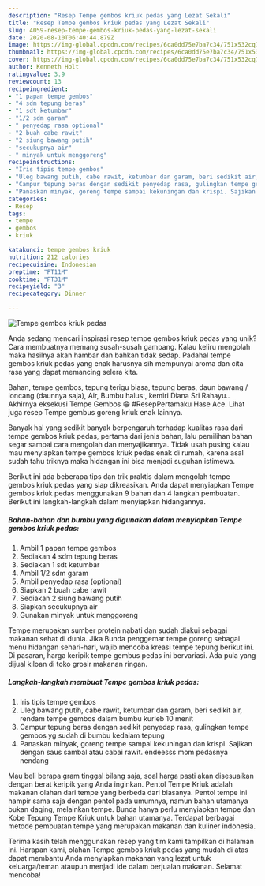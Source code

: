 ```yaml
---
description: "Resep Tempe gembos kriuk pedas yang Lezat Sekali"
title: "Resep Tempe gembos kriuk pedas yang Lezat Sekali"
slug: 4059-resep-tempe-gembos-kriuk-pedas-yang-lezat-sekali
date: 2020-08-10T06:40:44.879Z
image: https://img-global.cpcdn.com/recipes/6ca0dd75e7ba7c34/751x532cq70/tempe-gembos-kriuk-pedas-foto-resep-utama.jpg
thumbnail: https://img-global.cpcdn.com/recipes/6ca0dd75e7ba7c34/751x532cq70/tempe-gembos-kriuk-pedas-foto-resep-utama.jpg
cover: https://img-global.cpcdn.com/recipes/6ca0dd75e7ba7c34/751x532cq70/tempe-gembos-kriuk-pedas-foto-resep-utama.jpg
author: Kenneth Holt
ratingvalue: 3.9
reviewcount: 13
recipeingredient:
- "1 papan tempe gembos"
- "4 sdm tepung beras"
- "1 sdt ketumbar"
- "1/2 sdm garam"
- " penyedap rasa optional"
- "2 buah cabe rawit"
- "2 siung bawang putih"
- "secukupnya air"
- " minyak untuk menggoreng"
recipeinstructions:
- "Iris tipis tempe gembos"
- "Uleg bawang putih, cabe rawit, ketumbar dan garam, beri sedikit air, rendam tempe gembos dalam bumbu kurleb 10 menit"
- "Campur tepung beras dengan sedikit penyedap rasa, gulingkan tempe gembos yg sudah di bumbu kedalam tepung"
- "Panaskan minyak, goreng tempe sampai kekuningan dan krispi. Sajikan dengan saus sambal atau cabai rawit. endeesss mom pedasnya nendang"
categories:
- Resep
tags:
- tempe
- gembos
- kriuk

katakunci: tempe gembos kriuk 
nutrition: 212 calories
recipecuisine: Indonesian
preptime: "PT11M"
cooktime: "PT31M"
recipeyield: "3"
recipecategory: Dinner

---
```



![Tempe gembos kriuk pedas](https://img-global.cpcdn.com/recipes/6ca0dd75e7ba7c34/751x532cq70/tempe-gembos-kriuk-pedas-foto-resep-utama.jpg)

Anda sedang mencari inspirasi resep tempe gembos kriuk pedas yang unik? Cara membuatnya memang susah-susah gampang. Kalau keliru mengolah maka hasilnya akan hambar dan bahkan tidak sedap. Padahal tempe gembos kriuk pedas yang enak harusnya sih mempunyai aroma dan cita rasa yang dapat memancing selera kita.

Bahan, tempe gembos, tepung terigu biasa, tepung beras, daun bawang / loncang (daunnya saja), Air, Bumbu halus:, kemiri Diana Sri Rahayu.. Akhirnya eksekusi Tempe Gembos 😁 #ResepPertamaku Hase Ace. Lihat juga resep Tempe gembus goreng kriuk enak lainnya.

Banyak hal yang sedikit banyak berpengaruh terhadap kualitas rasa dari tempe gembos kriuk pedas, pertama dari jenis bahan, lalu pemilihan bahan segar sampai cara mengolah dan menyajikannya. Tidak usah pusing kalau mau menyiapkan tempe gembos kriuk pedas enak di rumah, karena asal sudah tahu triknya maka hidangan ini bisa menjadi suguhan istimewa.


Berikut ini ada beberapa tips dan trik praktis dalam mengolah tempe gembos kriuk pedas yang siap dikreasikan. Anda dapat menyiapkan Tempe gembos kriuk pedas menggunakan 9 bahan dan 4 langkah pembuatan. Berikut ini langkah-langkah dalam menyiapkan hidangannya.

<!--inarticleads1-->

##### Bahan-bahan dan bumbu yang digunakan dalam menyiapkan Tempe gembos kriuk pedas:

1. Ambil 1 papan tempe gembos
1. Sediakan 4 sdm tepung beras
1. Sediakan 1 sdt ketumbar
1. Ambil 1/2 sdm garam
1. Ambil  penyedap rasa (optional)
1. Siapkan 2 buah cabe rawit
1. Sediakan 2 siung bawang putih
1. Siapkan secukupnya air
1. Gunakan  minyak untuk menggoreng


Tempe merupakan sumber protein nabati dan sudah diakui sebagai makanan sehat di dunia. Jika Bunda penggemar tempe goreng sebagai menu hidangan sehari-hari, wajib mencoba kreasi tempe tepung berikut ini. Di pasaran, harga keripik tempe gembus pedas ini bervariasi. Ada pula yang dijual kiloan di toko grosir makanan ringan. 

<!--inarticleads2-->

##### Langkah-langkah membuat Tempe gembos kriuk pedas:

1. Iris tipis tempe gembos
1. Uleg bawang putih, cabe rawit, ketumbar dan garam, beri sedikit air, rendam tempe gembos dalam bumbu kurleb 10 menit
1. Campur tepung beras dengan sedikit penyedap rasa, gulingkan tempe gembos yg sudah di bumbu kedalam tepung
1. Panaskan minyak, goreng tempe sampai kekuningan dan krispi. Sajikan dengan saus sambal atau cabai rawit. endeesss mom pedasnya nendang


Mau beli berapa gram tinggal bilang saja, soal harga pasti akan disesuaikan dengan berat keripik yang Anda inginkan. Pentol Tempe Kriuk adalah makanan olahan dari tempe yang berbeda dari biasanya. Pentol tempe ini hampir sama saja dengan pentol pada umumnya, namun bahan utamanya bukan daging, melainkan tempe. Bunda hanya perlu menyiapkan tempe dan Kobe Tepung Tempe Kriuk untuk bahan utamanya. Terdapat berbagai metode pembuatan tempe yang merupakan makanan dan kuliner indonesia. 

Terima kasih telah menggunakan resep yang tim kami tampilkan di halaman ini. Harapan kami, olahan Tempe gembos kriuk pedas yang mudah di atas dapat membantu Anda menyiapkan makanan yang lezat untuk keluarga/teman ataupun menjadi ide dalam berjualan makanan. Selamat mencoba!
